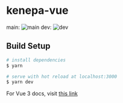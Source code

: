 # kenepa-vue

main: ![main](https://github.com/KenepaTech/kenepa-nuxt/workflows/ci/badge.svg?branch=main)
dev: ![dev](https://github.com/KenepaTech/kenepa-nuxt/workflows/ci/badge.svg?branch=dev)

## Build Setup

```bash
# install dependencies
$ yarn

# serve with hot reload at localhost:3000
$ yarn dev
```

For Vue 3 docs, visit [this link]("v3.vuejs.org/guide/introduction.html")
